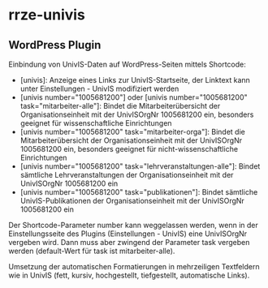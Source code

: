 rrze-univis
============

WordPress Plugin
----------------

Einbindung von UnivIS-Daten auf WordPress-Seiten mittels Shortcode:

- [univis]: Anzeige eines Links zur UnivIS-Startseite, der Linktext kann unter Einstellungen - UnivIS modifiziert werden    
- [univis number="1005681200"] oder [univis number="1005681200" task="mitarbeiter-alle"]: Bindet die Mitarbeiterübersicht der Organisationseinheit mit der UnivISOrgNr 1005681200 ein, besonders geeignet für wissenschaftliche Einrichtungen    
- [univis number="1005681200" task="mitarbeiter-orga"]: Bindet die Mitarbeiterübersicht der Organisationseinheit mit der UnivISOrgNr 1005681200 ein, besonders geeignet für nicht-wissenschaftliche Einrichtungen    
- [univis number="1005681200" task="lehrveranstaltungen-alle"]: Bindet sämtliche Lehrveranstaltungen der Organisationseinheit mit der UnivISOrgNr 1005681200 ein    
- [univis number="1005681200" task="publikationen"]: Bindet sämtliche UnivIS-Publikationen der Organisationseinheit mit der UnivISOrgNr 1005681200 ein    

Der Shortcode-Parameter number kann weggelassen werden, wenn in der Einstellungsseite des Plugins (Einstellungen - UnivIS) eine UnivISOrgNr vergeben wird. Dann muss aber zwingend der Parameter task vergeben werden (default-Wert für task ist mitarbeiter-alle).


Umsetzung der automatischen Formatierungen in mehrzeiligen Textfeldern wie in UnivIS (fett, kursiv, hochgestellt, tiefgestellt, automatische Links).
